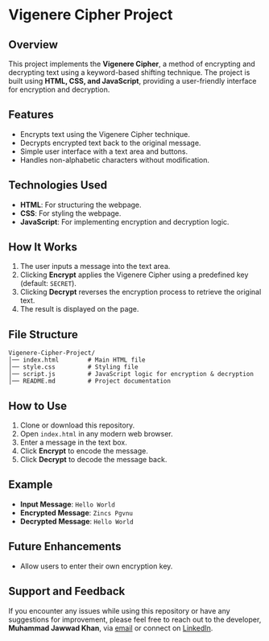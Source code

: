 # Vigenere Cipher Project

## Overview
This project implements the **Vigenere Cipher**, a method of encrypting and decrypting text using a keyword-based shifting technique. The project is built using **HTML, CSS, and JavaScript**, providing a user-friendly interface for encryption and decryption.

## Features
- Encrypts text using the Vigenere Cipher technique.
- Decrypts encrypted text back to the original message.
- Simple user interface with a text area and buttons.
- Handles non-alphabetic characters without modification.

## Technologies Used
- **HTML**: For structuring the webpage.
- **CSS**: For styling the webpage.
- **JavaScript**: For implementing encryption and decryption logic.

## How It Works
1. The user inputs a message into the text area.
2. Clicking **Encrypt** applies the Vigenere Cipher using a predefined key (default: `SECRET`).
3. Clicking **Decrypt** reverses the encryption process to retrieve the original text.
4. The result is displayed on the page.

## File Structure
```
Vigenere-Cipher-Project/
│── index.html        # Main HTML file
│── style.css         # Styling file
│── script.js         # JavaScript logic for encryption & decryption
│── README.md         # Project documentation
```

## How to Use
1. Clone or download this repository.
2. Open `index.html` in any modern web browser.
3. Enter a message in the text box.
4. Click **Encrypt** to encode the message.
5. Click **Decrypt** to decode the message back.

## Example
- **Input Message**: `Hello World`
- **Encrypted Message**: `Zincs Pgvnu`
- **Decrypted Message**: `Hello World`

## Future Enhancements
- Allow users to enter their own encryption key.

## Support and Feedback

If you encounter any issues while using this repository or have any suggestions for improvement, please feel free to reach out to the developer, **Muhammad Jawwad Khan**, via [email](mailto:m.jawwadkhan777@gmail.com) or connect on [LinkedIn](https://www.linkedin.com/in/jawwadkhan777/).